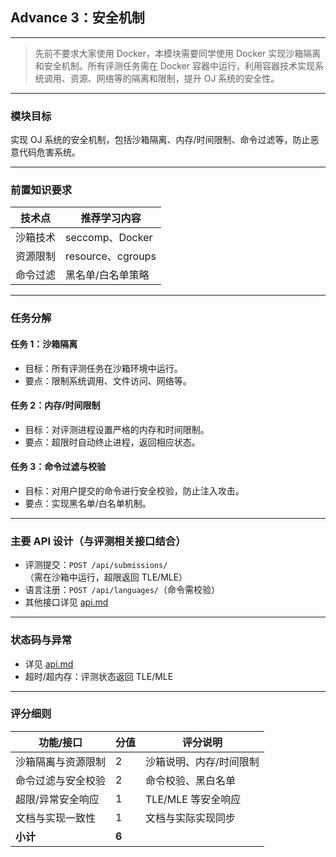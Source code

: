 ## Advance 3：安全机制

---

> 先前不要求大家使用 Docker，本模块需要同学使用 Docker 实现沙箱隔离和安全机制。所有评测任务需在 Docker 容器中运行，利用容器技术实现系统调用、资源、网络等的隔离和限制，提升 OJ 系统的安全性。

---

### 模块目标

实现 OJ 系统的安全机制，包括沙箱隔离、内存/时间限制、命令过滤等，防止恶意代码危害系统。

---

### 前置知识要求

| 技术点         | 推荐学习内容           |
| -------------- | ---------------------- |
| 沙箱技术       | seccomp、Docker        |
| 资源限制       | resource、cgroups      |
| 命令过滤       | 黑名单/白名单策略      |

---

### 任务分解

#### 任务 1：沙箱隔离
- 目标：所有评测任务在沙箱环境中运行。
- 要点：限制系统调用、文件访问、网络等。

#### 任务 2：内存/时间限制
- 目标：对评测进程设置严格的内存和时间限制。
- 要点：超限时自动终止进程，返回相应状态。

#### 任务 3：命令过滤与校验
- 目标：对用户提交的命令进行安全校验，防止注入攻击。
- 要点：实现黑名单/白名单机制。

---

### 主要 API 设计（与评测相关接口结合）

- 评测提交：`POST /api/submissions/`（需在沙箱中运行，超限返回 TLE/MLE）
- 语言注册：`POST /api/languages/`（命令需校验）
- 其他接口详见 [api.md](../api.md)

---

### 状态码与异常
- 详见 [api.md](../api.md)
- 超时/超内存：评测状态返回 TLE/MLE

---

### 评分细则

| 功能/接口                | 分值 | 评分说明                         |
|--------------------------|------|----------------------------------|
| 沙箱隔离与资源限制       | 2    | 沙箱说明、内存/时间限制            |
| 命令过滤与安全校验       | 2    | 命令校验、黑白名单                |
| 超限/异常安全响应        | 1    | TLE/MLE 等安全响应                |
| 文档与实现一致性         | 1    | 文档与实际实现同步                |
| **小计**                 | **6**|                                  |